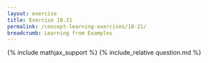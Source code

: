 ```yaml
---
layout: exercise
title: Exercise 18.21
permalink: /concept-learning-exercises/18-21/
breadcrumb: Learning from Examples
---
```


{% include mathjax_support %}
{% include_relative question.md %}
